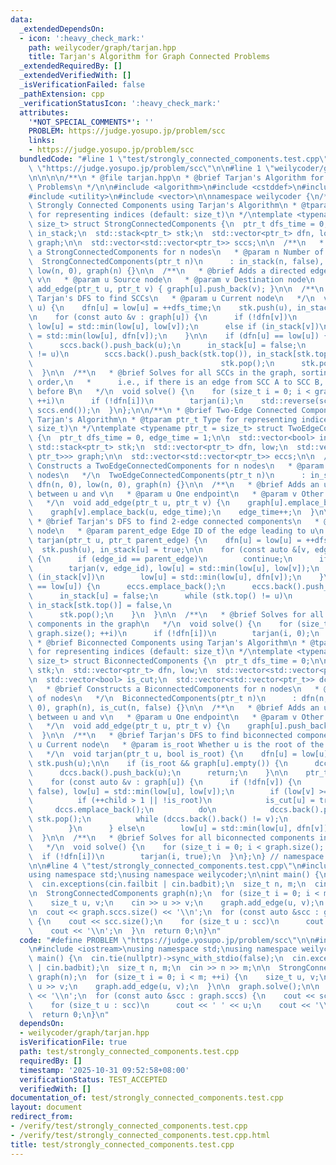 ```yaml
---
data:
  _extendedDependsOn:
  - icon: ':heavy_check_mark:'
    path: weilycoder/graph/tarjan.hpp
    title: Tarjan's Algorithm for Graph Connected Problems
  _extendedRequiredBy: []
  _extendedVerifiedWith: []
  _isVerificationFailed: false
  _pathExtension: cpp
  _verificationStatusIcon: ':heavy_check_mark:'
  attributes:
    '*NOT_SPECIAL_COMMENTS*': ''
    PROBLEM: https://judge.yosupo.jp/problem/scc
    links:
    - https://judge.yosupo.jp/problem/scc
  bundledCode: "#line 1 \"test/strongly_connected_components.test.cpp\"\n#define PROBLEM\
    \ \"https://judge.yosupo.jp/problem/scc\"\n\n#line 1 \"weilycoder/graph/tarjan.hpp\"\
    \n\n\n\n/**\n * @file tarjan.hpp\n * @brief Tarjan's Algorithm for Graph Connected\
    \ Problems\n */\n\n#include <algorithm>\n#include <cstddef>\n#include <stack>\n\
    #include <utility>\n#include <vector>\n\nnamespace weilycoder {\n/**\n * @brief\
    \ Strongly Connected Components using Tarjan's Algorithm\n * @tparam ptr_t Type\
    \ for representing indices (default: size_t)\n */\ntemplate <typename ptr_t =\
    \ size_t> struct StrongConnectedComponents {\n  ptr_t dfs_time = 0;\n\n  std::vector<bool>\
    \ in_stack;\n  std::stack<ptr_t> stk;\n  std::vector<ptr_t> dfn, low;\n  std::vector<std::vector<ptr_t>>\
    \ graph;\n\n  std::vector<std::vector<ptr_t>> sccs;\n\n  /**\n   * @brief Constructs\
    \ a StrongConnectedComponents for n nodes\n   * @param n Number of nodes\n   */\n\
    \  StrongConnectedComponents(ptr_t n)\n      : in_stack(n, false), dfn(n, 0),\
    \ low(n, 0), graph(n) {}\n\n  /**\n   * @brief Adds a directed edge from u to\
    \ v\n   * @param u Source node\n   * @param v Destination node\n   */\n  void\
    \ add_edge(ptr_t u, ptr_t v) { graph[u].push_back(v); }\n\n  /**\n   * @brief\
    \ Tarjan's DFS to find SCCs\n   * @param u Current node\n   */\n  void tarjan(ptr_t\
    \ u) {\n    dfn[u] = low[u] = ++dfs_time;\n    stk.push(u), in_stack[u] = true;\n\
    \n    for (const auto &v : graph[u]) {\n      if (!dfn[v])\n        tarjan(v),\
    \ low[u] = std::min(low[u], low[v]);\n      else if (in_stack[v])\n        low[u]\
    \ = std::min(low[u], dfn[v]);\n    }\n\n    if (dfn[u] == low[u]) {\n      sccs.emplace_back();\n\
    \      sccs.back().push_back(u);\n      in_stack[u] = false;\n      while (stk.top()\
    \ != u)\n        sccs.back().push_back(stk.top()), in_stack[stk.top()] = false,\n\
    \                                          stk.pop();\n      stk.pop();\n    }\n\
    \  }\n\n  /**\n   * @brief Solves for all SCCs in the graph, sorting them in DFS\
    \ order,\n   *      i.e., if there is an edge from SCC A to SCC B, then A appears\
    \ before B\n   */\n  void solve() {\n    for (size_t i = 0; i < graph.size();\
    \ ++i)\n      if (!dfn[i])\n        tarjan(i);\n    std::reverse(sccs.begin(),\
    \ sccs.end());\n  }\n};\n\n/**\n * @brief Two-Edge Connected Components using\
    \ Tarjan's Algorithm\n * @tparam ptr_t Type for representing indices (default:\
    \ size_t)\n */\ntemplate <typename ptr_t = size_t> struct TwoEdgeConnectedComponents\
    \ {\n  ptr_t dfs_time = 0, edge_time = 1;\n\n  std::vector<bool> in_stack;\n \
    \ std::stack<ptr_t> stk;\n  std::vector<ptr_t> dfn, low;\n  std::vector<std::vector<std::pair<ptr_t,\
    \ ptr_t>>> graph;\n\n  std::vector<std::vector<ptr_t>> eccs;\n\n  /**\n   * @brief\
    \ Constructs a TwoEdgeConnectedComponents for n nodes\n   * @param n Number of\
    \ nodes\n   */\n  TwoEdgeConnectedComponents(ptr_t n)\n      : in_stack(n, false),\
    \ dfn(n, 0), low(n, 0), graph(n) {}\n\n  /**\n   * @brief Adds an undirected edge\
    \ between u and v\n   * @param u One endpoint\n   * @param v Other endpoint\n\
    \   */\n  void add_edge(ptr_t u, ptr_t v) {\n    graph[u].emplace_back(v, edge_time);\n\
    \    graph[v].emplace_back(u, edge_time);\n    edge_time++;\n  }\n\n  /**\n  \
    \ * @brief Tarjan's DFS to find 2-edge connected components\n   * @param u Current\
    \ node\n   * @param parent_edge Edge ID of the edge leading to u\n   */\n  void\
    \ tarjan(ptr_t u, ptr_t parent_edge) {\n    dfn[u] = low[u] = ++dfs_time;\n  \
    \  stk.push(u), in_stack[u] = true;\n\n    for (const auto &[v, edge_id] : graph[u])\
    \ {\n      if (edge_id == parent_edge)\n        continue;\n      if (!dfn[v])\n\
    \        tarjan(v, edge_id), low[u] = std::min(low[u], low[v]);\n      else if\
    \ (in_stack[v])\n        low[u] = std::min(low[u], dfn[v]);\n    }\n\n    if (dfn[u]\
    \ == low[u]) {\n      eccs.emplace_back();\n      eccs.back().push_back(u);\n\
    \      in_stack[u] = false;\n      while (stk.top() != u)\n        eccs.back().push_back(stk.top()),\
    \ in_stack[stk.top()] = false,\n                                          stk.pop();\n\
    \      stk.pop();\n    }\n  }\n\n  /**\n   * @brief Solves for all 2-edge connected\
    \ components in the graph\n   */\n  void solve() {\n    for (size_t i = 0; i <\
    \ graph.size(); ++i)\n      if (!dfn[i])\n        tarjan(i, 0);\n  }\n};\n\n/**\n\
    \ * @brief Biconnected Components using Tarjan's Algorithm\n * @tparam ptr_t Type\
    \ for representing indices (default: size_t)\n */\ntemplate <typename ptr_t =\
    \ size_t> struct BiconnectedComponents {\n  ptr_t dfs_time = 0;\n\n  std::stack<ptr_t>\
    \ stk;\n  std::vector<ptr_t> dfn, low;\n  std::vector<std::vector<ptr_t>> graph;\n\
    \n  std::vector<bool> is_cut;\n  std::vector<std::vector<ptr_t>> dccs;\n\n  /**\n\
    \   * @brief Constructs a BiconnectedComponents for n nodes\n   * @param n Number\
    \ of nodes\n   */\n  BiconnectedComponents(ptr_t n)\n      : dfn(n, 0), low(n,\
    \ 0), graph(n), is_cut(n, false) {}\n\n  /**\n   * @brief Adds an undirected edge\
    \ between u and v\n   * @param u One endpoint\n   * @param v Other endpoint\n\
    \   */\n  void add_edge(ptr_t u, ptr_t v) {\n    graph[u].push_back(v);\n    graph[v].push_back(u);\n\
    \  }\n\n  /**\n   * @brief Tarjan's DFS to find biconnected components\n   * @param\
    \ u Current node\n   * @param is_root Whether u is the root of the DFS tree\n\
    \   */\n  void tarjan(ptr_t u, bool is_root) {\n    dfn[u] = low[u] = ++dfs_time,\
    \ stk.push(u);\n\n    if (is_root && graph[u].empty()) {\n      dccs.emplace_back();\n\
    \      dccs.back().push_back(u);\n      return;\n    }\n\n    ptr_t child = 0;\n\
    \    for (const auto &v : graph[u]) {\n      if (!dfn[v]) {\n        tarjan(v,\
    \ false), low[u] = std::min(low[u], low[v]);\n        if (low[v] >= dfn[u]) {\n\
    \          if (++child > 1 || !is_root)\n            is_cut[u] = true;\n     \
    \     dccs.emplace_back();\n          do\n            dccs.back().push_back(stk.top()),\
    \ stk.pop();\n          while (dccs.back().back() != v);\n          dccs.back().push_back(u);\n\
    \        }\n      } else\n        low[u] = std::min(low[u], dfn[v]);\n    }\n\
    \  }\n\n  /**\n   * @brief Solves for all biconnected components in the graph\n\
    \   */\n  void solve() {\n    for (size_t i = 0; i < graph.size(); ++i)\n    \
    \  if (!dfn[i])\n        tarjan(i, true);\n  }\n};\n} // namespace weilycoder\n\
    \n\n#line 4 \"test/strongly_connected_components.test.cpp\"\n#include <iostream>\n\
    using namespace std;\nusing namespace weilycoder;\n\nint main() {\n  cin.tie(nullptr)->sync_with_stdio(false);\n\
    \  cin.exceptions(cin.failbit | cin.badbit);\n  size_t n, m;\n  cin >> n >> m;\n\
    \n  StrongConnectedComponents graph(n);\n  for (size_t i = 0; i < m; ++i) {\n\
    \    size_t u, v;\n    cin >> u >> v;\n    graph.add_edge(u, v);\n  }\n\n  graph.solve();\n\
    \n  cout << graph.sccs.size() << '\\n';\n  for (const auto &scc : graph.sccs)\
    \ {\n    cout << scc.size();\n    for (size_t u : scc)\n      cout << ' ' << u;\n\
    \    cout << '\\n';\n  }\n  return 0;\n}\n"
  code: "#define PROBLEM \"https://judge.yosupo.jp/problem/scc\"\n\n#include \"../weilycoder/graph/tarjan.hpp\"\
    \n#include <iostream>\nusing namespace std;\nusing namespace weilycoder;\n\nint\
    \ main() {\n  cin.tie(nullptr)->sync_with_stdio(false);\n  cin.exceptions(cin.failbit\
    \ | cin.badbit);\n  size_t n, m;\n  cin >> n >> m;\n\n  StrongConnectedComponents\
    \ graph(n);\n  for (size_t i = 0; i < m; ++i) {\n    size_t u, v;\n    cin >>\
    \ u >> v;\n    graph.add_edge(u, v);\n  }\n\n  graph.solve();\n\n  cout << graph.sccs.size()\
    \ << '\\n';\n  for (const auto &scc : graph.sccs) {\n    cout << scc.size();\n\
    \    for (size_t u : scc)\n      cout << ' ' << u;\n    cout << '\\n';\n  }\n\
    \  return 0;\n}\n"
  dependsOn:
  - weilycoder/graph/tarjan.hpp
  isVerificationFile: true
  path: test/strongly_connected_components.test.cpp
  requiredBy: []
  timestamp: '2025-10-31 09:52:58+08:00'
  verificationStatus: TEST_ACCEPTED
  verifiedWith: []
documentation_of: test/strongly_connected_components.test.cpp
layout: document
redirect_from:
- /verify/test/strongly_connected_components.test.cpp
- /verify/test/strongly_connected_components.test.cpp.html
title: test/strongly_connected_components.test.cpp
---
```

